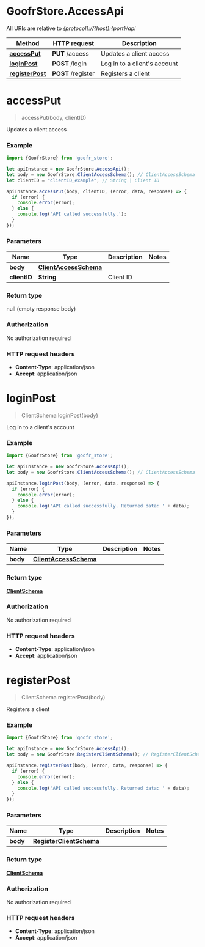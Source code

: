 # GoofrStore.AccessApi

All URIs are relative to *{protocol}://{host}:{port}/api*

Method | HTTP request | Description
------------- | ------------- | -------------
[**accessPut**](AccessApi.md#accessPut) | **PUT** /access | Updates a client access
[**loginPost**](AccessApi.md#loginPost) | **POST** /login | Log in to a client&#x27;s account
[**registerPost**](AccessApi.md#registerPost) | **POST** /register | Registers a client

<a name="accessPut"></a>
# **accessPut**
> accessPut(body, clientID)

Updates a client access

### Example
```javascript
import {GoofrStore} from 'goofr_store';

let apiInstance = new GoofrStore.AccessApi();
let body = new GoofrStore.ClientAccessSchema(); // ClientAccessSchema | 
let clientID = "clientID_example"; // String | Client ID

apiInstance.accessPut(body, clientID, (error, data, response) => {
  if (error) {
    console.error(error);
  } else {
    console.log('API called successfully.');
  }
});
```

### Parameters

Name | Type | Description  | Notes
------------- | ------------- | ------------- | -------------
 **body** | [**ClientAccessSchema**](ClientAccessSchema.md)|  | 
 **clientID** | **String**| Client ID | 

### Return type

null (empty response body)

### Authorization

No authorization required

### HTTP request headers

 - **Content-Type**: application/json
 - **Accept**: application/json

<a name="loginPost"></a>
# **loginPost**
> ClientSchema loginPost(body)

Log in to a client&#x27;s account

### Example
```javascript
import {GoofrStore} from 'goofr_store';

let apiInstance = new GoofrStore.AccessApi();
let body = new GoofrStore.ClientAccessSchema(); // ClientAccessSchema | 

apiInstance.loginPost(body, (error, data, response) => {
  if (error) {
    console.error(error);
  } else {
    console.log('API called successfully. Returned data: ' + data);
  }
});
```

### Parameters

Name | Type | Description  | Notes
------------- | ------------- | ------------- | -------------
 **body** | [**ClientAccessSchema**](ClientAccessSchema.md)|  | 

### Return type

[**ClientSchema**](ClientSchema.md)

### Authorization

No authorization required

### HTTP request headers

 - **Content-Type**: application/json
 - **Accept**: application/json

<a name="registerPost"></a>
# **registerPost**
> ClientSchema registerPost(body)

Registers a client

### Example
```javascript
import {GoofrStore} from 'goofr_store';

let apiInstance = new GoofrStore.AccessApi();
let body = new GoofrStore.RegisterClientSchema(); // RegisterClientSchema | 

apiInstance.registerPost(body, (error, data, response) => {
  if (error) {
    console.error(error);
  } else {
    console.log('API called successfully. Returned data: ' + data);
  }
});
```

### Parameters

Name | Type | Description  | Notes
------------- | ------------- | ------------- | -------------
 **body** | [**RegisterClientSchema**](RegisterClientSchema.md)|  | 

### Return type

[**ClientSchema**](ClientSchema.md)

### Authorization

No authorization required

### HTTP request headers

 - **Content-Type**: application/json
 - **Accept**: application/json

